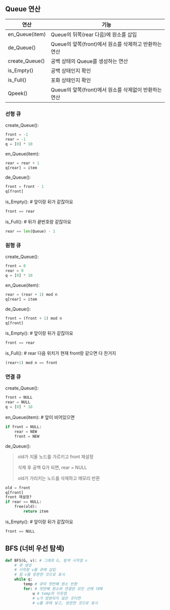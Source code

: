 ## Queue 연산

| 연산           | 기능                                                  |
| -------------- | ----------------------------------------------------- |
| en_Queue(item) | Queue의 뒤쪽(rear 다음)에 원소를 삽입                 |
| de_Queue()     | Queue의 앞쪽(front)에서 원소를 삭제하고 반환하는 연산 |
| create_Queue() | 공백 상태의 Queue를 생성하는 연산                     |
| is_Empty()     | 공백 상태인지 확인                                    |
| is_Full()      | 포화 상태인지 확인                                    |
| Qpeek()        | Queue의 앞쪽(front)에서 원소를 삭제없이 반환하는 연산 |



### 선형 큐

create_Queue():

```python
front = -1
rear = -1
q = [0] * 10
```

en_Queue(item):

```python
rear = rear + 1
q[rear] = item
```

de_Queue():

```python
front = front - 1
q[front]
```

is_Empty(): # 앞이랑 뒤가 같잖아요

```python
front == rear
```

is_Full(): # 뒤가 끝번호랑 같잖아요

```python
rear == len(Queue) - 1
```



### 원형 큐

create_Queue():

```python
front = 0
rear = 0
q = [0] * 10
```

en_Queue(item):

```python
rear = (rear + 1) mod n
q[rear] = item
```

de_Queue():

```python
front = (front + 1) mod n
q[front]
```

is_Empty(): # 앞이랑 뒤가 같잖아요

```python
front == rear
```

is_Full():  # rear 다음 위치가 현재 front랑 같으면 다 찬거지

```python
(rear+1) mod n == front
```



### 연결 큐

create_Queue():

```python
front = NULL
rear = NULL
q = [0] * 10
```

en_Queue(item):		# 앞이 비어있으면

```python
if front = NULL:
    rear = NEW
    front = NEW
```

de_Queue():

> old가 지울 노드를 가르키고 front 재설정
>
> 삭제 후 공백 Q가 되면,  rear = NULL
>
> old가 가리키는 노드를 삭제하고 메모리 반환

```python
old = front
q[front]
front 재설정?
if rear == NULL:
    free(old):
        return item
```

is_Empty(): # 앞이랑 뒤가 같잖아요

```python
front == NULL
```



## BFS (너비 우선 탐색)

```python
def BFS(G, v): # 그래프 G, 탐색 시작점 v
    # 큐 생성
    # 시작점 v를 큐에 삽입
    # 점 v를 방문한 것으로 표시
    while q:
        temp # 큐의 첫번째 원소 반환
        for: # 첫번째 원소와 연결된 모든 선에 대해
            u # temp의 이웃점
            # u가 방분되지 않은 곳이면
            # u를 큐에 넣고, 방문한 것으로 표시
           
```

